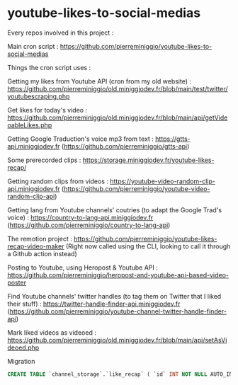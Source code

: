 # youtube-likes-to-social-medias

Every repos involved in this project : 

Main cron script : https://github.com/pierreminiggio/youtube-likes-to-social-medias

Things the cron script uses :

Getting my likes from Youtube API (cron from my old website) : https://github.com/pierreminiggio/old.miniggiodev.fr/blob/main/test/twitter/youtubescraping.php

Get likes for today's video : https://github.com/pierreminiggio/old.miniggiodev.fr/blob/main/api/getVideoableLikes.php

Getting Google Traduction's voice mp3 from text : https://gtts-api.miniggiodev.fr (https://github.com/pierreminiggio/gtts-api)

Some prerecorded clips : https://storage.miniggiodev.fr/youtube-likes-recap/

Getting random clips from videos : https://youtube-video-random-clip-api.miniggiodev.fr (https://github.com/pierreminiggio/youtube-video-random-clip-api)

Getting lang from Youtube channels' coutries (to adapt the Google Trad's voice) : https://country-to-lang-api.miniggiodev.fr (https://github.com/pierreminiggio/country-to-lang-api)

The remotion project : https://github.com/pierreminiggio/youtube-likes-recap-video-maker (Right now called using the CLI, looking to call it through a Github action instead)

Posting to Youtube, using Heropost & Youtube API : https://github.com/pierreminiggio/heropost-and-youtube-api-based-video-poster

Find Youtube channels' twitter handles (to tag them on Twitter that I liked their stuff) : https://twitter-handle-finder-api.miniggiodev.fr (https://github.com/pierreminiggio/youtube-channel-twitter-handle-finder-api)

Mark liked videos as videoed : https://github.com/pierreminiggio/old.miniggiodev.fr/blob/main/api/setAsVideoed.php

Migration
```sql
CREATE TABLE `channel_storage`.`like_recap` ( `id` INT NOT NULL AUTO_INCREMENT , `tweet_id` VARCHAR(255) NOT NULL , `tweet_date` DATETIME NOT NULL , `tweet_content` TEXT CHARACTER SET utf8mb4 COLLATE utf8mb4_general_ci NOT NULL , `video_link` VARCHAR(255) NULL , `created_at` DATETIME NOT NULL DEFAULT CURRENT_TIMESTAMP , PRIMARY KEY (`id`)) ENGINE = InnoDB;
```